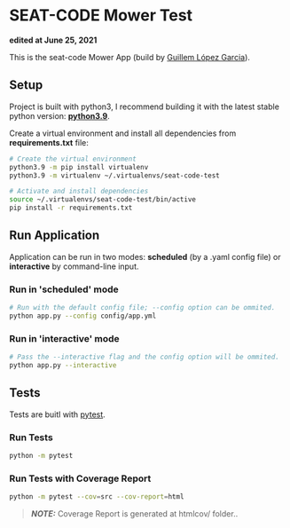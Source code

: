 # SEAT-CODE Mower Test
**edited at June 25, 2021**

This is the seat-code Mower App (build by [Guillem López Garcia](https://github.com/guiloga)).

## Setup
Project is built with python3, I recommend building it with the latest stable python version: [**python3.9**](https://www.python.org/downloads/release/python-390/).

Create a virtual environment and install all dependencies from **requirements.txt** file:

```bash
# Create the virtual environment
python3.9 -m pip install virtualenv
python3.9 -m virtualenv ~/.virtualenvs/seat-code-test

# Activate and install dependencies
source ~/.virtualenvs/seat-code-test/bin/active
pip install -r requirements.txt
```

## Run Application
Application can be run in two modes: **scheduled** (by a .yaml config file) or **interactive** by command-line input.

### Run in 'scheduled' mode
```bash
# Run with the default config file; --config option can be ommited.
python app.py --config config/app.yml
```

### Run in 'interactive' mode
```bash
# Pass the --interactive flag and the config option will be ommited.
python app.py --interactive
```

## Tests
Tests are buitl with [pytest](https://docs.pytest.org/).

### Run Tests
```bash
python -m pytest
```
### Run Tests with Coverage Report
```bash
python -m pytest --cov=src --cov-report=html
```

> **_NOTE:_** Coverage Report is generated at htmlcov/ folder..
